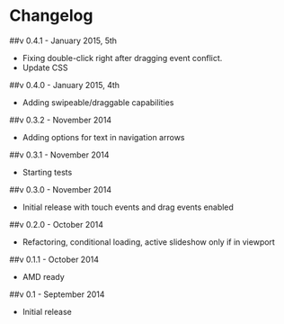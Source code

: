# Changelog

##v 0.4.1 - January 2015, 5th
- Fixing double-click right after dragging event conflict. 
- Update CSS

##v 0.4.0 - January 2015, 4th
- Adding swipeable/draggable capabilities

##v 0.3.2 - November 2014
- Adding options for text in navigation arrows

##v 0.3.1 - November 2014
- Starting tests

##v 0.3.0 - November 2014
- Initial release with touch events and drag events enabled

##v 0.2.0 - October 2014
- Refactoring, conditional loading, active slideshow only if in viewport

##v 0.1.1 - October 2014
- AMD ready

##v 0.1 - September 2014
- Initial release
